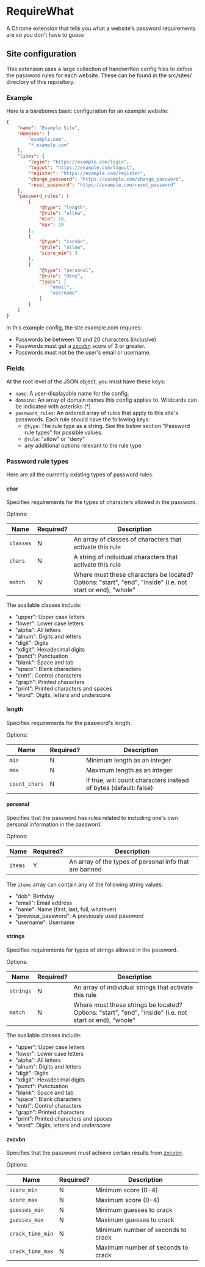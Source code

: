 # RequireWhat

A Chrome extension that tells you what a website's password requirements are so you don't have to guess

## Site configuration

This extension uses a large collection of handwritten config files to define the password rules for each website. These can be found in the src/sites/ directory of this repository.

### Example

Here is a barebones basic configuration for an example website:

```json
{
    "name": "Example Site",
    "domains": [
        "example.com",
        "*.example.com"
    ],
    "links": {
        "login": "https://example.com/login",
        "logout": "https://example.com/logout",
        "register": "https://example.com/register",
        "change_password": "https://example.com/change_password",
        "reset_password": "https://example.com/reset_password"
    },
    "password_rules": [
        {
            "@type": "length",
            "@rule": "allow",
            "min": 10,
            "max": 20
        },
        {
            "@type": "zxcvbn",
            "@rule": "allow",
            "score_min": 3
        },
        {
            "@type": "personal",
            "@rule": "deny",
            "types": [
                "email",
                "username"
            ]
        }
    ]
}
```

In this example config, the site example.com requires:

* Passwords be between 10 and 20 characters (inclusive)
* Passwords must get a [zxcvbn](https://github.com/dropbox/zxcvbn) score of 3 or greater.
* Passwords must not be the user's email or username.

### Fields

At the root level of the JSON object, you must have these keys:

* `name`: A user-displayable name for the config.
* `domains`: An array of domain names this config applies to. Wildcards can be indicated with asterisks (\*)
* `password_rules`: An ordered array of rules that apply to this site's passwords. Each rule should have the following keys:
  * `@type`: The rule type as a string. See the below section "Password rule types" for possible values.
  * `@rule`: "allow" or "deny"
  * any additional options relevant to the rule type

### Password rule types

Here are all the currently existing types of password rules.

#### char
Specifies requirements for the types of characters allowed in the password.

Options:

| Name | Required? | Description |
| --- | --- | --- |
| `classes` | N | An array of classes of characters that activate this rule |
| `chars` | N | A string of individual characters that activate this rule |
| `match` | N | Where must these characters be located? Options: "start", "end", "inside" (i.e. not start or end), "whole" |

The available classes include:

* "upper": Upper case letters
* "lower": Lower case letters
* "alpha": All letters
* "alnum": Digits and letters
* "digit": Digits
* "xdigit": Hexade­cimal digits
* "punct": Punctu­ation
* "blank": Space and tab
* "space": Blank characters
* "cntrl": Control characters
* "graph": Printed characters
* "print": Printed characters and spaces
* "word": Digits, letters and underscore

#### length
Specifies requirements for the password's length.

Options:

| Name | Required? | Description |
| --- | --- | --- |
| `min` | N | Minimum length as an integer |
| `max` | N | Maximum length as an integer |
| `count_chars` | N | If true, will count characters instead of bytes (default: false) |

#### personal
Specifies that the password has rules related to including one's own personal information in the password.

Options:

| Name | Required? | Description |
| --- | --- | --- |
| `items` | Y | An array of the types of personal info that are banned |

The `items` array can contain any of the following string values:

* "dob": Birthday
* "email": Email address
* "name": Name (first, last, full, whatever)
* "previous_password": A previously used password
* "username": Username

#### strings
Specifies requirements for types of strings allowed in the password.

Options:

| Name | Required? | Description |
| --- | --- | --- |
| `strings` | N | An array of individual strings that activate this rule |
| `match` | N | Where must these strings be located? Options: "start", "end", "inside" (i.e. not start or end), "whole" |

The available classes include:

* "upper": Upper case letters
* "lower": Lower case letters
* "alpha": All letters
* "alnum": Digits and letters
* "digit": Digits
* "xdigit": Hexade­cimal digits
* "punct": Punctu­ation
* "blank": Space and tab
* "space": Blank characters
* "cntrl": Control characters
* "graph": Printed characters
* "print": Printed characters and spaces
* "word": Digits, letters and underscore

#### zxcvbn
Specifies that the password must achieve certain results from [zxcvbn](https://github.com/dropbox/zxcvbn).

Options:

| Name | Required? | Description |
| --- | --- | --- |
| `score_min` | N | Minimum score (0-4) |
| `score_max` | N | Maximum score (0-4) |
| `guesses_min` | N | Minimum guesses to crack |
| `guesses_max` | N | Maximum guesses to crack |
| `crack_time_min` | N | Minimum number of seconds to crack |
| `crack_time_max` | N | Maximum number of seconds to crack |
